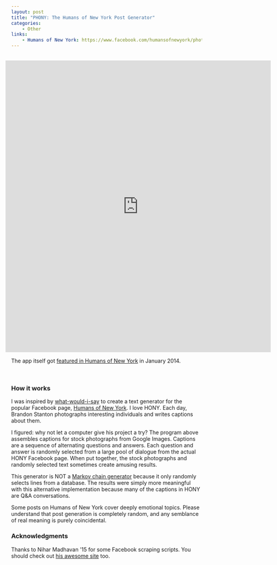 ```yaml
---
layout: post
title: "PHONY: The Humans of New York Post Generator"
categories:
    - Other
links:
    - Humans of New York: https://www.facebook.com/humansofnewyork/photos/a.102107073196735.4429.102099916530784/586050984802339/
---
```


<br />

<iframe style="margin-left:-15px;" frameBorder="0" src="http://phonyapp.herokuapp.com/" width="700px" height="770px"></iframe>

The app itself got <a target="_blank" href="https://www.facebook.com/humansofnewyork/photos/a.102107073196735.4429.102099916530784/586050984802339/?type=1">featured in Humans of New York</a> in January 2014.

<br />

### How it works

I was inspired by [what-would-i-say](http://what-would-i-say.com/) to create a text generator for the popular Facebook page, [Humans of New York](https://www.facebook.com/humansofnewyork). I love HONY. Each day, Brandon Stanton photographs interesting individuals and writes captions about them.

I figured: why not let a computer give his project a try? The program above assembles captions for stock photographs from Google Images. Captions are a sequence of alternating questions and answers. Each question and answer is randomly selected from a large pool of dialogue from the actual HONY Facebook page. When put together, the stock photographs and randomly selected text sometimes create amusing results.

This generator is NOT a [Markov chain generator](http://en.wikipedia.org/wiki/Markov_chain#Markov_text_generators) because it only randomly selects lines from a database. The results were simply more meaningful with this alternative implementation because many of the captions in HONY are Q&A conversations.

Some posts on Humans of New York cover deeply emotional topics. Please understand that post generation is completely random, and any semblance of real meaning is purely coincidental.

### Acknowledgments

Thanks to Nihar Madhavan '15 for some Facebook scraping scripts. You should check out [his awesome site](http://www.princeton.edu/~madhavan/) too.

